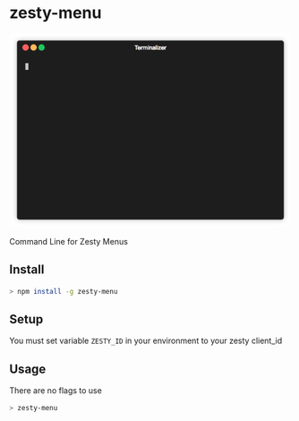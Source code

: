 # zesty-menu

<p align="center"><img src="/img/demo.gif?raw=true"/></p>

Command Line for Zesty Menus

## Install

```bash
> npm install -g zesty-menu
```

## Setup

You must set variable `ZESTY_ID` in your environment to your zesty client_id

## Usage

There are no flags to use

```bash
> zesty-menu
```
